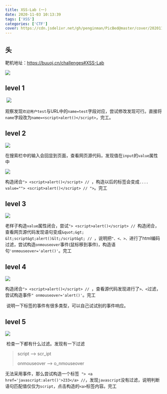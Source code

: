 ```yaml
---
title: XSS-Lab (一)
date: 2020-11-03 10:13:39
tags: ['XSS']
categories: ['CTF']
cover: https://cdn.jsdelivr.net/gh/penginman/PicBed@master/cover/20201111120856.jpg
---
```


## 头

靶机地址：https://buuoj.cn/challenges#XSS-Lab

![](https://s1.ax1x.com/2020/11/03/BsmJ5n.png)

## level 1

​	![](https://s1.ax1x.com/2020/11/03/BsmfKO.png)

​	观察发现`欢迎用户test`与URL中的`name=test`字段对应，尝试修改发现可行。直接将`name`字段改为`name=<script>alert()</script>`，完工。



## level 2

![](https://s1.ax1x.com/2020/11/03/BsnwWt.png)

​	在搜索栏中的输入会回显到页面，查看网页源代码，发现值在`input`的`value`属性中

![](https://s1.ax1x.com/2020/11/03/BsnLk9.png)

​	构造闭合`"> <script>alert()</script> // `，构造以后的标签会变成`.... value=""> <script>alert()</script> // ">`。完工



## level 3

![](https://s1.ax1x.com/2020/11/03/BsKwKf.png)

​	老样子构造`value`属性闭合，尝试`"> <script>alert()</script> // `构造闭合，查看网页源代码发现语句变成`&quot;&gt; &lt;script&gt;alert()&lt;/script&gt; // `，说明把`"、<、>、`进行了html编码过滤，尝试构造`onmouseover`事件(鼠标移到事件)，构造语句`'onmouseover='alert()'`。完工



## level 4

![](https://s1.ax1x.com/2020/11/03/BsMWYd.png)

​	构造闭合`"> <script>alert()</script> // `，查看源代码发现进行了`>、<`过滤，尝试构造事件`" onmouseover='alert()'`。完工

​	说明一下标签的事件有很多类型，可以自己试试别的事件响应。



## level 5

![](https://s1.ax1x.com/2020/11/03/Bs1Ci4.png)

​	检查一下都有什么过滤。发现有一下过滤

>script --> scr_ipt
>
>onmouseover --> o_nmouseover

无法采用事件，那么尝试构造一个标签` "> <a href='javascript:alert()'>233</a> //`，发现`javascript`没有过滤，说明判断语句匹配值仅仅为`script`，点击构造的`<a>`标签内容。完工

​	